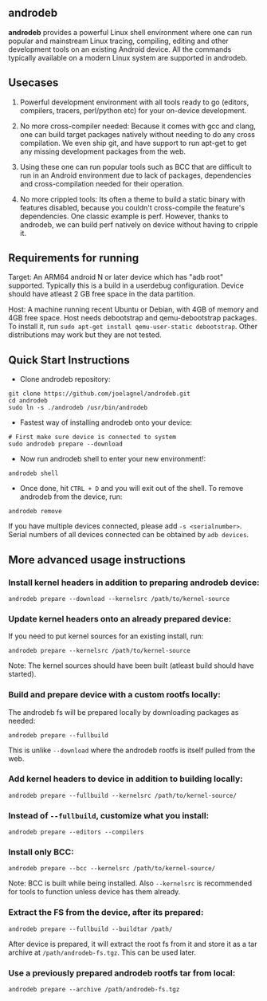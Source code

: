 androdeb
--------

**androdeb** provides a powerful Linux shell environment where one can
run popular and mainstream Linux tracing, compiling, editing and other
development tools on an existing Android device. All the commands typically
available on a modern Linux system are supported in androdeb.

Usecases
--------
1. Powerful development environment with all tools ready to go (editors,
compilers, tracers, perl/python etc) for your on-device development.

2. No more cross-compiler needed: Because it comes with gcc and clang, one can
build target packages natively without needing to do any cross compilation. We even
ship git, and have support to run apt-get to get any missing development packages
from the web.

3. Using these one can run popular tools such as BCC that are difficult to run
in an Android environment due to lack of packages, dependencies and cross-compilation
needed for their operation.

4. No more crippled tools: Its often a theme to build a static binary with
features disabled, because you couldn't cross-compile the feature's dependencies. One
classic example is perf. However, thanks to androdeb, we can build perf natively
on device without having to cripple it.

Requirements for running
------------------------
Target:
An ARM64 android N or later device which has "adb root" supported. Typically
this is a build in a userdebug configuration. Device should have atleast 2 GB
free space in the data partition.

Host:
A machine running recent Ubuntu or Debian, with 4GB of memory and 4GB free space.
Host needs debootstrap and qemu-debootstrap packages.
To install it, run `sudo apt-get install qemu-user-static debootstrap`.
Other distributions may work but they are not tested.

Quick Start Instructions
------------------------
* Clone androdeb repository:
```
git clone https://github.com/joelagnel/androdeb.git
cd androdeb
sudo ln -s ./androdeb /usr/bin/androdeb
```

* Fastest way of installing androdeb onto your device:
```
# First make sure device is connected to system
sudo androdeb prepare --download
```

* Now run androdeb shell to enter your new environment!:
```
androdeb shell
```

* Once done, hit `CTRL + D` and you will exit out of the shell.
To remove androdeb from the device, run:
```
androdeb remove
```
If you have multiple devices connected, please add `-s <serialnumber>`.
Serial numbers of all devices connected can be obtained by `adb devices`.

More advanced usage instructions
--------------------------------
### Install kernel headers in addition to preparing androdeb device:
```
androdeb prepare --download --kernelsrc /path/to/kernel-source
```

### Update kernel headers onto an already prepared device:

If you need to put kernel sources for an existing install, run:
```
androdeb prepare --kernelsrc /path/to/kernel-source
```
Note: The kernel sources should have been built (atleast build should have started).

### Build and prepare device with a custom rootfs locally:

The androdeb fs will be prepared locally by downloading packages as needed:
```
androdeb prepare --fullbuild
```
This is unlike `--download` where the androdeb rootfs is itself pulled from the web.

### Add kernel headers to device in addition to building locally:
```
androdeb prepare --fullbuild --kernelsrc /path/to/kernel-source/
```

### Instead of `--fullbuild`, customize what you install:
```
androdeb prepare --editors --compilers
```

### Install only BCC:
```
androdeb prepare --bcc --kernelsrc /path/to/kernel-source/
```
Note: BCC is built while being installed. Also `--kernelsrc` is
recommended for tools to function unless device has them
already.

### Extract the FS from the device, after its prepared:
```
androdeb prepare --fullbuild --buildtar /path/
```
After device is prepared, it will extract the root fs from it
and store it as a tar archive at `/path/androdeb-fs.tgz`. This
can be used later.

### Use a previously prepared androdeb rootfs tar from local:
```
androdeb prepare --archive /path/androdeb-fs.tgz
```
